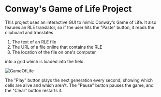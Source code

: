 # Conway's Game of Life Project

This project uses an interactive GUI to mimic Conway's Game of Life. It also feaures an RLE translator, so if the user hits the "Paste" button, it reads the clipboard and translates
1. The text of an RLE file 
2. The URL of a file online that contains the RLE
3. The location of the file on one's computer

into a grid which is loaded into the field. 


![GameOfLife](Screenshots/GameOfLife.png)

The "Play" button plays the next generation every second, showing which cells are alive and which aren't. The "Pause" button pauses the game, and the "Clear" button restarts it.

